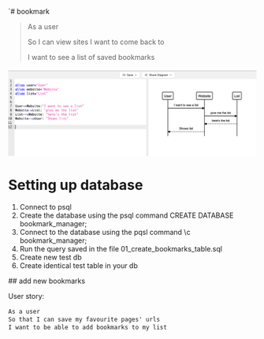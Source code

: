 `# bookmark

>As a user
>
>So I can view sites I want to come back to
>
>I want to see a list of saved bookmarks

![Alt text](/dmimage.png?raw=true "Title")

# Setting up database
1. Connect to psql
2. Create the database using the psql command CREATE DATABASE bookmark_manager;
3. Connect to the database using the pqsl command \c bookmark_manager;
4. Run the query saved in the file 01_create_bookmarks_table.sql
5. Create new test db
6. Create identical test table in your db

## add new bookmarks

User story:
```
As a user
So that I can save my favourite pages' urls
I want to be able to add bookmarks to my list
```

